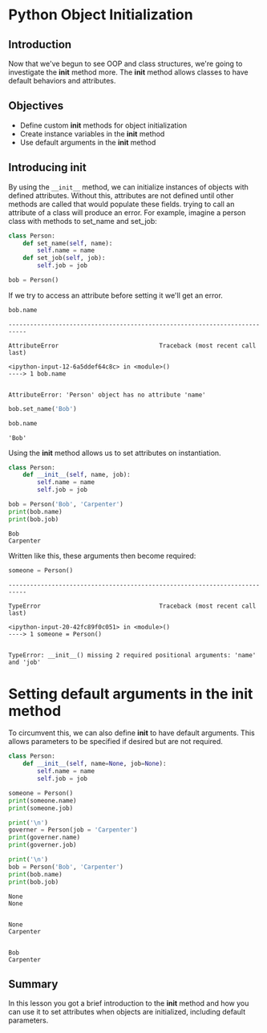 
# Python Object Initialization

## Introduction
Now that we've begun to see OOP and class structures, we're going to investigate the __init__ method more. The __init__ method allows classes to have default behaviors and attributes.

## Objectives
* Define custom __init__ methods for object initialization
* Create instance variables in the __init__ method
* Use default arguments in the __init__ method

## Introducing __init__

By using the `__init__` method, we can initialize instances of objects with defined attributes. Without this, attributes are not defined until other methods are called that would populate these fields. trying to call an attribute of a class will produce an error. For example, imagine a person class with methods to set_name and set_job:


```python
class Person:
    def set_name(self, name):
        self.name = name
    def set_job(self, job):
        self.job = job
```


```python
bob = Person()
```

If we try to access an attribute before setting it we'll get an error.


```python
bob.name
```


    ---------------------------------------------------------------------------

    AttributeError                            Traceback (most recent call last)

    <ipython-input-12-6a5ddef64c8c> in <module>()
    ----> 1 bob.name
    

    AttributeError: 'Person' object has no attribute 'name'



```python
bob.set_name('Bob')
```


```python
bob.name
```




    'Bob'



Using the __init__ method allows us to set attributes on instantiation.


```python
class Person:
    def __init__(self, name, job):
        self.name = name
        self.job = job
```


```python
bob = Person('Bob', 'Carpenter')
print(bob.name)
print(bob.job)
```

    Bob
    Carpenter


Written like this, these arguments then become required:


```python
someone = Person()
```


    ---------------------------------------------------------------------------

    TypeError                                 Traceback (most recent call last)

    <ipython-input-20-42fc89f0c051> in <module>()
    ----> 1 someone = Person()
    

    TypeError: __init__() missing 2 required positional arguments: 'name' and 'job'


# Setting default arguments in the __init__ method
To circumvent this, we can also define __init__ to have default arguments. This allows parameters to be specified if desired but are not required.


```python
class Person:
    def __init__(self, name=None, job=None):
        self.name = name
        self.job = job
```


```python
someone = Person()
print(someone.name)
print(someone.job)

print('\n')
governer = Person(job = 'Carpenter')
print(governer.name)
print(governer.job)

print('\n')
bob = Person('Bob', 'Carpenter')
print(bob.name)
print(bob.job)
```

    None
    None
    
    
    None
    Carpenter
    
    
    Bob
    Carpenter


## Summary
In this lesson you got a brief introduction to the __init__ method and how you can use it to set attributes when objects are initialized, including default parameters.


```python

```
